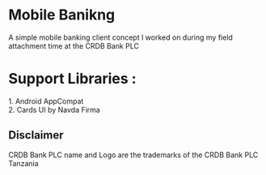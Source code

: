 <html>
<head>
<h1>
Mobile Banikng
</h1>
</head>

<body>
<p>
A simple mobile banking client concept I worked on during my field attachment time at the CRDB Bank PLC
</p>

<h1>Support Libraries : </h1>
<p>
1. Android AppCompat <br>
2. Cards UI by Navda Firma <br>

</p>

<h2>Disclaimer </h2>
<p>
CRDB Bank PLC name and Logo are the trademarks of the CRDB Bank PLC Tanzania

</p>

</body>

</head>
